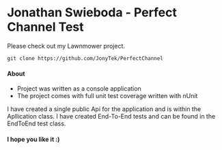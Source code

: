 # Jonathan Swieboda - Perfect Channel Test

Please check out my Lawnmower project.

```
git clone https://github.com/JonyTek/PerfectChannel
```

#### About
* Project was written as a console application
* The project comes with full unit test coverage written with nUnit

I have created a single public Api for the application and is within the Apllication class. I have created End-To-End tests and can be found in the EndToEnd test class.

#### I hope you like it :)


